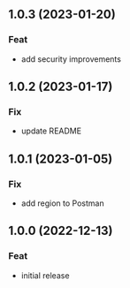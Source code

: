 ## 1.0.3 (2023-01-20)

### Feat

- add security improvements

## 1.0.2 (2023-01-17)

### Fix

- update README

## 1.0.1 (2023-01-05)

### Fix

- add region to Postman

## 1.0.0 (2022-12-13)

### Feat

- initial release
